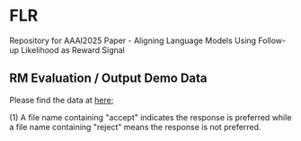 # FLR
Repository for AAAI2025 Paper - Aligning Language Models Using Follow-up Likelihood as Reward Signal

## RM Evaluation / Output Demo Data
Please find the data at [here](https://drive.google.com/drive/folders/15qrklDPHXcNEowHi-RWR7z9WlEtdPMax?usp=sharing); 

(1) A file name containing "accept" indicates the response is preferred while a file name containing "reject" means the response is not preferred.


